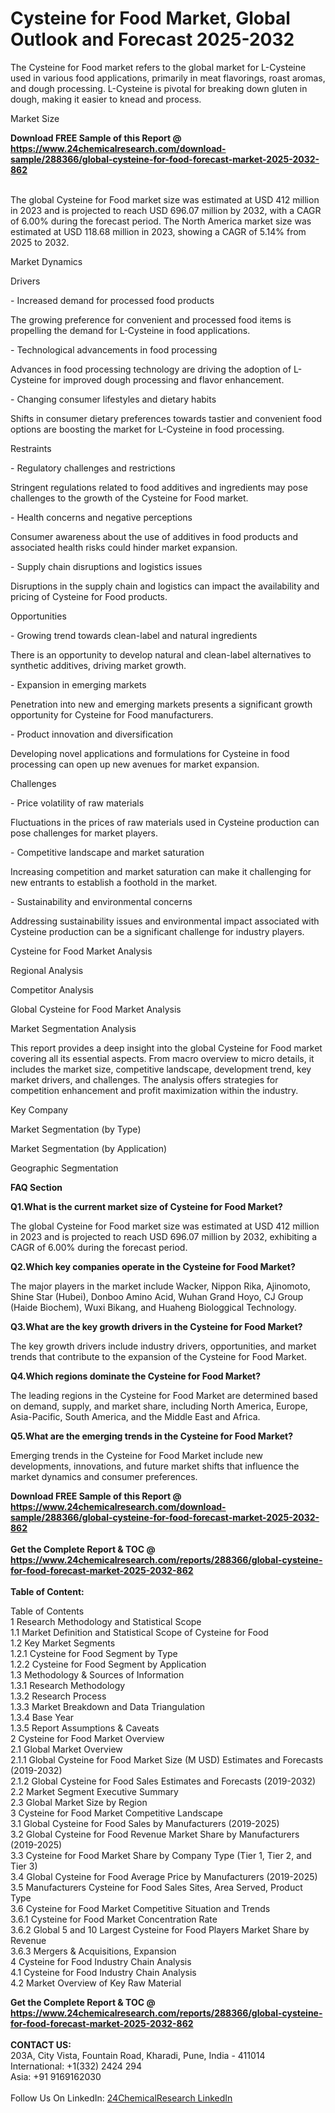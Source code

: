 <h1>Cysteine for Food Market, Global Outlook and Forecast 2025-2032</h1><p>The Cysteine for Food market refers to the global market for L-Cysteine used in various food applications, primarily in meat flavorings, roast aromas, and dough processing. L-Cysteine is pivotal for breaking down gluten in dough, making it easier to knead and process.</p><p>
Market Size</p><p>
</p><div><b>Download FREE Sample of this Report @ 
            <a href="https://www.24chemicalresearch.com/download-sample/288366/global-cysteine-for-food-forecast-market-2025-2032-862">
            https://www.24chemicalresearch.com/download-sample/288366/global-cysteine-for-food-forecast-market-2025-2032-862</a></b></div><br><p>The global Cysteine for Food market size was estimated at USD 412 million in 2023 and is projected to reach USD 696.07 million by 2032, with a CAGR of 6.00% during the forecast period. The North America market size was estimated at USD 118.68 million in 2023, showing a CAGR of 5.14% from 2025 to 2032.</p><p>
Market Dynamics</p><p>
Drivers</p><p>
</p><p>- Increased demand for processed food products</p><p>
The growing preference for convenient and processed food items is propelling the demand for L-Cysteine in food applications.</p><p>
</p><p>- Technological advancements in food processing</p><p>
Advances in food processing technology are driving the adoption of L-Cysteine for improved dough processing and flavor enhancement.</p><p>
</p><p>- Changing consumer lifestyles and dietary habits</p><p>
Shifts in consumer dietary preferences towards tastier and convenient food options are boosting the market for L-Cysteine in food processing.</p><p>
Restraints</p><p>
</p><p>- Regulatory challenges and restrictions</p><p>
Stringent regulations related to food additives and ingredients may pose challenges to the growth of the Cysteine for Food market.</p><p>
</p><p>- Health concerns and negative perceptions</p><p>
Consumer awareness about the use of additives in food products and associated health risks could hinder market expansion.</p><p>
</p><p>- Supply chain disruptions and logistics issues</p><p>
Disruptions in the supply chain and logistics can impact the availability and pricing of Cysteine for Food products.</p><p>
Opportunities</p><p>
</p><p>- Growing trend towards clean-label and natural ingredients</p><p>
There is an opportunity to develop natural and clean-label alternatives to synthetic additives, driving market growth.</p><p>
</p><p>- Expansion in emerging markets</p><p>
Penetration into new and emerging markets presents a significant growth opportunity for Cysteine for Food manufacturers.</p><p>
</p><p>- Product innovation and diversification</p><p>
Developing novel applications and formulations for Cysteine in food processing can open up new avenues for market expansion.</p><p>
Challenges</p><p>
</p><p>- Price volatility of raw materials</p><p>
Fluctuations in the prices of raw materials used in Cysteine production can pose challenges for market players.</p><p>
</p><p>- Competitive landscape and market saturation</p><p>
Increasing competition and market saturation can make it challenging for new entrants to establish a foothold in the market.</p><p>
</p><p>- Sustainability and environmental concerns</p><p>
Addressing sustainability issues and environmental impact associated with Cysteine production can be a significant challenge for industry players.</p><p>
</p><p>
Cysteine for Food Market Analysis</p><p>
Regional Analysis</p><p>
</p><p>
Competitor Analysis</p><p>
</p><p>
Global Cysteine for Food Market Analysis</p><p>
Market Segmentation Analysis</p><p>
</p><p>This report provides a deep insight into the global Cysteine for Food market covering all its essential aspects. From macro overview to micro details, it includes the market size, competitive landscape, development trend, key market drivers, and challenges. The analysis offers strategies for competition enhancement and profit maximization within the industry.</p><p>
Key Company</p><p>
</p><p>
Market Segmentation (by Type)</p><p>
</p><p>
Market Segmentation (by Application)</p><p>
</p><p>
Geographic Segmentation</p><p>
</p><p>
<strong>FAQ Section</strong></p><p>
<strong>Q1.What is the current market size of Cysteine for Food Market?</strong></p><p>
</p><p>The global Cysteine for Food market size was estimated at USD 412 million in 2023 and is projected to reach USD 696.07 million by 2032, exhibiting a CAGR of 6.00% during the forecast period.</p><p>
<strong>Q2.Which key companies operate in the Cysteine for Food Market?</strong></p><p>
</p><p>The major players in the market include Wacker, Nippon Rika, Ajinomoto, Shine Star (Hubei), Donboo Amino Acid, Wuhan Grand Hoyo, CJ Group (Haide Biochem), Wuxi Bikang, and Huaheng Biologgical Technology.</p><p>
<strong>Q3.What are the key growth drivers in the Cysteine for Food Market?</strong></p><p>
</p><p>The key growth drivers include industry drivers, opportunities, and market trends that contribute to the expansion of the Cysteine for Food Market.</p><p>
<strong>Q4.Which regions dominate the Cysteine for Food Market?</strong></p><p>
</p><p>The leading regions in the Cysteine for Food Market are determined based on demand, supply, and market share, including North America, Europe, Asia-Pacific, South America, and the Middle East and Africa.</p><p>
<strong>Q5.What are the emerging trends in the Cysteine for Food Market?</strong></p><p>
</p><p>Emerging trends in the Cysteine for Food Market include new developments, innovations, and future market shifts that influence the market dynamics and consumer preferences.</p><div><b>Download FREE Sample of this Report @ 
            <a href="https://www.24chemicalresearch.com/download-sample/288366/global-cysteine-for-food-forecast-market-2025-2032-862">
            https://www.24chemicalresearch.com/download-sample/288366/global-cysteine-for-food-forecast-market-2025-2032-862</a></b></div><br><div><b>Get the Complete Report & TOC @ 
            <a href="https://www.24chemicalresearch.com/reports/288366/global-cysteine-for-food-forecast-market-2025-2032-862">
            https://www.24chemicalresearch.com/reports/288366/global-cysteine-for-food-forecast-market-2025-2032-862</a></b></div><br>
            <b>Table of Content:</b><p>Table of Contents<br />
1 Research Methodology and Statistical Scope<br />
1.1 Market Definition and Statistical Scope of Cysteine for Food<br />
1.2 Key Market Segments<br />
1.2.1 Cysteine for Food Segment by Type<br />
1.2.2 Cysteine for Food Segment by Application<br />
1.3 Methodology & Sources of Information<br />
1.3.1 Research Methodology<br />
1.3.2 Research Process<br />
1.3.3 Market Breakdown and Data Triangulation<br />
1.3.4 Base Year<br />
1.3.5 Report Assumptions & Caveats<br />
2 Cysteine for Food Market Overview<br />
2.1 Global Market Overview<br />
2.1.1 Global Cysteine for Food Market Size (M USD) Estimates and Forecasts (2019-2032)<br />
2.1.2 Global Cysteine for Food Sales Estimates and Forecasts (2019-2032)<br />
2.2 Market Segment Executive Summary<br />
2.3 Global Market Size by Region<br />
3 Cysteine for Food Market Competitive Landscape<br />
3.1 Global Cysteine for Food Sales by Manufacturers (2019-2025)<br />
3.2 Global Cysteine for Food Revenue Market Share by Manufacturers (2019-2025)<br />
3.3 Cysteine for Food Market Share by Company Type (Tier 1, Tier 2, and Tier 3)<br />
3.4 Global Cysteine for Food Average Price by Manufacturers (2019-2025)<br />
3.5 Manufacturers Cysteine for Food Sales Sites, Area Served, Product Type<br />
3.6 Cysteine for Food Market Competitive Situation and Trends<br />
3.6.1 Cysteine for Food Market Concentration Rate<br />
3.6.2 Global 5 and 10 Largest Cysteine for Food Players Market Share by Revenue<br />
3.6.3 Mergers & Acquisitions, Expansion<br />
4 Cysteine for Food Industry Chain Analysis<br />
4.1 Cysteine for Food Industry Chain Analysis<br />
4.2 Market Overview of Key Raw Material</p><div><b>Get the Complete Report & TOC @ 
            <a href="https://www.24chemicalresearch.com/reports/288366/global-cysteine-for-food-forecast-market-2025-2032-862">
            https://www.24chemicalresearch.com/reports/288366/global-cysteine-for-food-forecast-market-2025-2032-862</a></b></div><br><b>CONTACT US:</b><br>
            203A, City Vista, Fountain Road, Kharadi, Pune, India - 411014<br>
            International: +1(332) 2424 294<br>
            Asia: +91 9169162030 <br><br>
            Follow Us On LinkedIn: <a href="https://www.linkedin.com/company/24chemicalresearch/">24ChemicalResearch LinkedIn</a>